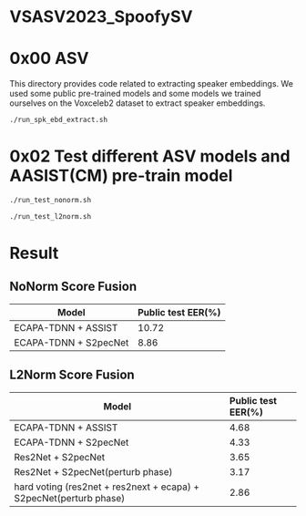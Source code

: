 # VSASV2023_SpoofySV

# 0x00 ASV
This directory provides code related to extracting speaker embeddings. 
We used some public pre-trained models and some models we trained ourselves on the Voxceleb2 dataset to extract speaker embeddings.
```bash
./run_spk_ebd_extract.sh
```
# 0x02 Test different ASV models and AASIST(CM) pre-train model

```bash
./run_test_nonorm.sh
```
```bash
./run_test_l2norm.sh
```

#  Result
## NoNorm Score Fusion

|  Model                                     | Public test EER(%) |
| ------------------------------------------ | :----------------- | 
| ECAPA-TDNN + ASSIST                        |       10.72        | 
| ECAPA-TDNN + S2pecNet                      |        8.86        | 


## L2Norm Score Fusion
|  Model                                     | Public test EER(%) | 
| ----------------------------------------   | :---------------   |
| ECAPA-TDNN + ASSIST                        |        4.68        |  
| ECAPA-TDNN + S2pecNet                      |        4.33        |  
| Res2Net    + S2pecNet                      |        3.65        |
| Res2Net + S2pecNet(perturb phase)          |        3.17        |
| hard voting (res2net + res2next + ecapa) + S2pecNet(perturb phase) |        2.86        |

